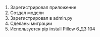 1. Зарегистрировал приложение
2. Создал модели
3. Зарегистрировал в admin.py
4. Сделаны миграции
5. Используется pip install Pillow
6.ДЗ 104
